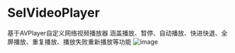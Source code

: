 # SelVideoPlayer
基于AVPlayer自定义网络视频播放器
涵盖播放、暂停、自动播放、快进快退、全屏播放、重复播放、播放失败重新播放等功能
![image](https://github.com/RockChanel/SelVideoPlayer/blob/master/SelVideoPlayer.gif)
